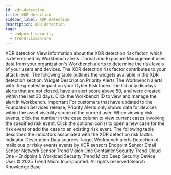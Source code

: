 ```yaml
---
id: xdr-detection
title: XDR detection
sidebar_label: XDR detection
description: XDR detection
tags:
  - endpoint-security
  - trend-vision-one
---
```


 XDR detection View information about the XDR detection risk factor, which is determined by Workbench alerts. Threat and Exposure Management uses data from your organization's Workbench alerts to determine the risk levels of your users and devices. The XDR detection risk factor contributes to your attack level. The following table outlines the widgets available in the XDR detection section. Widget Description Priority Alerts The Workbench alerts with the greatest impact on your Cyber Risk Index The list only displays alerts that are not closed, have an alert score above 50, and were created within the last 30 days. Click the Workbench ID to view and manage the alert in Workbench. Important For customers that have updated to the Foundation Services release, Priority Alerts only shows data for devices within the asset visibility scope of the current user. When viewing risk events, click the number in the case column to view current cases involving the specified risk event. Click the options icon () to open a new case for the risk event or add the case to an existing risk event. The following table describes the indicators associated with the XDR detection risk factor. Indicator Description Data sources Target Workbench alerts Detection of malicious or risky events events by XDR sensors Endpoint Sensor Email Sensor Network Sensor Trend Vision One Container Security Trend Cloud One - Endpoint & Workload Security Trend Micro Deep Security Device User © 2025 Trend Micro Incorporated. All rights reserved.Search Knowledge Base